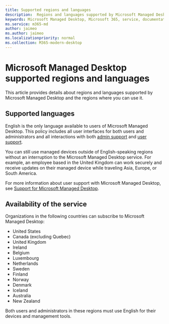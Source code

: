 ```yaml
---
title: Supported regions and languages 
description:  Regions and languages supported by Microsoft Managed Desktop
keywords: Microsoft Managed Desktop, Microsoft 365, service, documentation
ms.service: m365-md
author: jaimeo
ms.author: jaimeo
ms.localizationpriority: normal
ms.collection: M365-modern-desktop
---
```


# Microsoft Managed Desktop supported regions and languages

This article provides details about regions and languages supported by Microsoft Managed Desktop and the regions where you can use it.

## Supported languages

English is the only language available to users of Microsoft Managed Desktop. This policy includes all user interfaces for both users and administrators and all interactions with both [admin support](../working-with-managed-desktop/admin-support.md) and [user support](../working-with-managed-desktop/end-user-support.md).


You can still use managed devices outside of English-speaking regions without an interruption to the Microsoft Managed Desktop service. For example, an employee based in the United Kingdom can work securely and receive updates on their managed device while traveling Asia, Europe, or South America. 

For more information about user support with Microsoft Managed Desktop, see [Support for Microsoft Managed Desktop](./support.md).

## Availability of the service

Organizations in the following countries can subscribe to Microsoft Managed Desktop:

- United States
- Canada (excluding Quebec)
- United Kingdom
- Ireland
- Belgium
- Luxembourg
- Netherlands
- Sweden
- Finland
- Norway
- Denmark
- Iceland
- Australia
- New Zealand

Both users and administrators in these regions must use English for their devices and management tools.